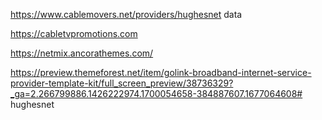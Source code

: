 

https://www.cablemovers.net/providers/hughesnet data

https://cabletvpromotions.com


https://netmix.ancorathemes.com/

https://preview.themeforest.net/item/golink-broadband-internet-service-provider-template-kit/full_screen_preview/38736329?_ga=2.266799886.1426222974.1700054658-384887607.1677064608#   h u g h e s n e t  
 